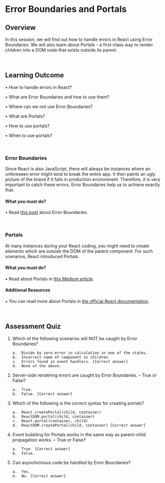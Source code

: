 # **Error Boundaries and Portals**

## Overview

In this session, we will find out how to handle errors in React using Error Boundaries. We will also learn about Portals – a first-class way to render children into a DOM node that exists outside its parent.

<br />

## Learning Outcome

•	How to handle errors in React?

•	What are Error Boundaries and how to use them?

•	Where can we not use Error Boundaries?

•	What are Portals?

•	How to use portals?

•	When to use portals?

<br />

### Error Boundaries

Since React is also JavaScript, there will always be instances where an unforeseen error might tend to break the entire app. It then paints an ugly picture of the brand if it fails in production environment. Therefore, it is very important to catch these errors. Error Boundaries help us to achieve exactly that.

#### What you must do?

•	Read [this post](https://reactjs.org/docs/error-boundaries.html) about Error Boundaries.


<br />

### Portals

At many instances during your React coding, you might need to create elements which are outside the DOM of the parent component. For such scenarios, React introduced Portals.

#### What you must do?

•	Read about Portals in [this Medium article](https://medium.com/@siobhanpmahoney/portals-in-react-js-5d98bb89797c).


#### Additional Resources

•	You can read more about Portals in [the official React documentation](https://reactjs.org/docs/portals.html).
 
<br />

## Assessment Quiz

1.	Which of the following scenarios will NOT be caught by Error Boundaries?

        a.	Divide by zero error in calculation in one of the states.
        b.	Incorrect name of component in children.
        c.	Errors found in event handlers. [Correct answer]
        d.	None of the above.


2.	Server-side rendering errors are caught by Error Boundaries. – True or False?

        a.	True.
        b.	False. [Correct answer]



3.	Which of the following is the correct syntax for creating portals?

        a.	React.createPortal(child, container)
        b.	ReactDOM.portal(child, container)
        c.	React.portal(container, child)
        d.	ReactDOM.createPortal(child, container) [Correct answer]


4.	Event bubbling for Portals works in the same way as parent-child propagation works. – True or False?

        a.	True. [Correct answer]
        b.	False. 


5.	Can asynchronous code be handled by Error Boundaries?

        a.	Yes.
        b.	No. [Correct answer]




